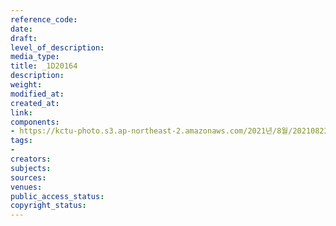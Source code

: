```yaml
---
reference_code: 
date: 
draft: 
level_of_description: 
media_type: 
title: _1D20164
description: 
weight: 
modified_at: 
created_at: 
link: 
components:
- https://kctu-photo.s3.ap-northeast-2.amazonaws.com/2021년/8월/20210823_민주노총+2021년+73차+임시대의원대회/_1D20164.jpg
tags:
- 
creators: 
subjects: 
sources: 
venues: 
public_access_status: 
copyright_status: 
---
```

